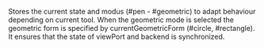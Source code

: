 Stores the current state and modus (#pen - #geometric) to adapt behaviour depending on current tool.
When the geometric mode is selected the geometric form is specified by currentGeometricForm (#circle, #rectangle).
It ensures that the state of viewPort and backend is synchronized.